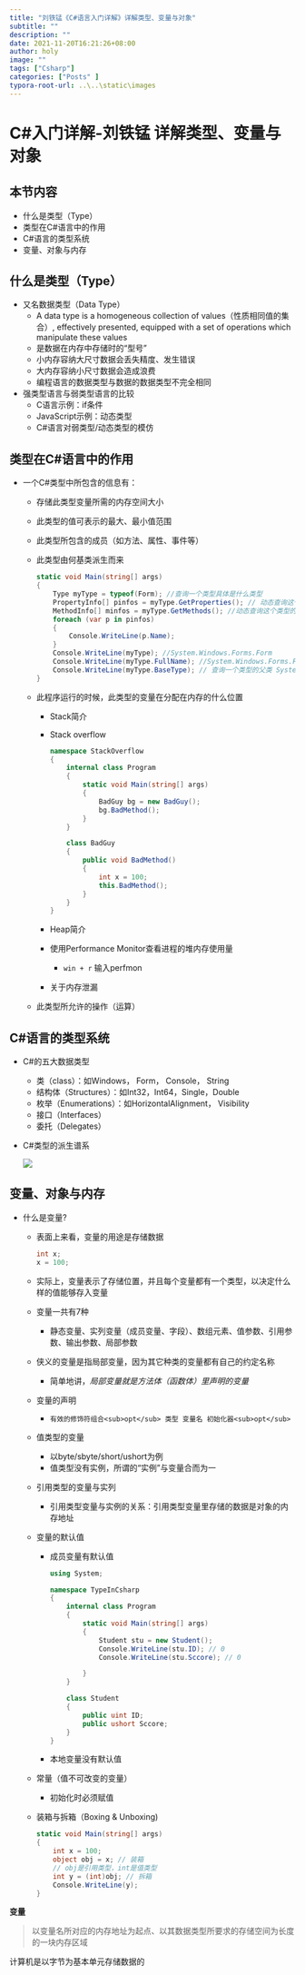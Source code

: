 ```yaml
---
title: "刘铁锰《C#语言入门详解》详解类型、变量与对象"
subtitle: ""
description: ""
date: 2021-11-20T16:21:26+08:00
author: holy
image: ""
tags: ["Csharp"]
categories: ["Posts" ]
typora-root-url: ..\..\static\images
---
```


# C#入门详解-刘铁锰  详解类型、变量与对象

## 本节内容

- 什么是类型（Type）
- 类型在C#语言中的作用
- C#语言的类型系统
- 变量、对象与内存

## 什么是类型（Type）

- 又名数据类型（Data Type）
  - A data type is a homogeneous collection of values（性质相同值的集合）, effectively presented, equipped with a set of operations which manipulate these values
  - 是数据在内存中存储时的“型号”
  - 小内存容纳大尺寸数据会丢失精度、发生错误
  - 大内存容纳小尺寸数据会造成浪费
  - 编程语言的数据类型与数据的数据类型不完全相同
- 强类型语言与弱类型语言的比较
  - C语言示例：if条件
  - JavaScript示例：动态类型
  - C#语言对弱类型/动态类型的模仿

## 类型在C#语言中的作用

- 一个C#类型中所包含的信息有：
  - 存储此类型变量所需的内存空间大小
  
  - 此类型的值可表示的最大、最小值范围
  
  - 此类型所包含的成员（如方法、属性、事件等）
  
  - 此类型由何基类派生而来
  
    ```csharp
    static void Main(string[] args)
    {
        Type myType = typeof(Form); //查询一个类型具体是什么类型
        PropertyInfo[] pinfos = myType.GetProperties(); // 动态查询这个类型的所有属性
        MethodInfo[] minfos = myType.GetMethods(); //动态查询这个类型的所有方法
        foreach (var p in pinfos)
        {
            Console.WriteLine(p.Name);
        }
        Console.WriteLine(myType); //System.Windows.Forms.Form
        Console.WriteLine(myType.FullName); //System.Windows.Forms.Form
        Console.WriteLine(myType.BaseType); // 查询一个类型的父类 System.Windows.Forms.ContainerControl
    }
    ```
  
  - 此程序运行的时候，此类型的变量在分配在内存的什么位置
    - Stack简介
    
    - Stack overflow
    
      ```csharp
      namespace StackOverflow
      {
          internal class Program
          {
              static void Main(string[] args)
              {
                  BadGuy bg = new BadGuy();
                  bg.BadMethod();
              }
          }
      
          class BadGuy
          {
              public void BadMethod()
              {
                  int x = 100;
                  this.BadMethod();
              }
          }
      }
      ```
    
    - Heap简介
    
    - 使用Performance Monitor查看进程的堆内存使用量
    
      - `win + r` 输入perfmon
    
    - 关于内存泄漏
    
  - 此类型所允许的操作（运算）

 ## C#语言的类型系统

- C#的五大数据类型

  - 类（class）：如Windows， Form， Console， String
  - 结构体（Structures）：如Int32，Int64，Single，Double
  - 枚举（Enumerations）：如HorizontalAlignment， Visibility
  - 接口（Interfaces）
  - 委托（Delegates）

- C#类型的派生谱系

  ![](/image-20211121155842141.png)

## 变量、对象与内存

- 什么是变量?

  - 表面上来看，变量的用途是存储数据

    ```csharp
    int x;
    x = 100;
    ```

  - 实际上，变量表示了存储位置，并且每个变量都有一个类型，以决定什么样的值能够存入变量

  - 变量一共有7种

    - 静态变量、实列变量（成员变量、字段）、数组元素、值参数、引用参数、输出参数、局部参数

  - 侠义的变量是指局部变量，因为其它种类的变量都有自己的约定名称

    - 简单地讲，*局部变量就是方法体（函数体）里声明的变量*

  - 变量的声明

    - `有效的修饰符组合<sub>opt</sub> 类型 变量名 初始化器<sub>opt</sub>`

  - 值类型的变量

    - 以byte/sbyte/short/ushort为例
    - 值类型没有实例，所谓的“实例”与变量合而为一

  - 引用类型的变量与实列

    - 引用类型变量与实例的关系：引用类型变量里存储的数据是对象的内存地址

  - 变量的默认值

    - 成员变量有默认值

      ```csharp
      using System;
      
      namespace TypeInCsharp
      {
          internal class Program
          {
              static void Main(string[] args)
              {
                  Student stu = new Student();
                  Console.WriteLine(stu.ID); // 0
                  Console.WriteLine(stu.Sccore); // 0
      
              }
          }
      
          class Student
          {
              public uint ID;
              public ushort Sccore;
          }
      }
      
      ```

    - 本地变量没有默认值

  - 常量（值不可改变的变量）

    - 初始化时必须赋值

  - 装箱与拆箱（Boxing & Unboxing)

    ```csharp
    static void Main(string[] args)
    {
        int x = 100;
        object obj = x; // 装箱
        // obj是引用类型，int是值类型
        int y = (int)obj; // 拆箱
        Console.WriteLine(y);  
    }
    ```

**变量**

> 以变量名所对应的内存地址为起点、以其数据类型所要求的存储空间为长度的一块内存区域

计算机是以字节为基本单元存储数据的

